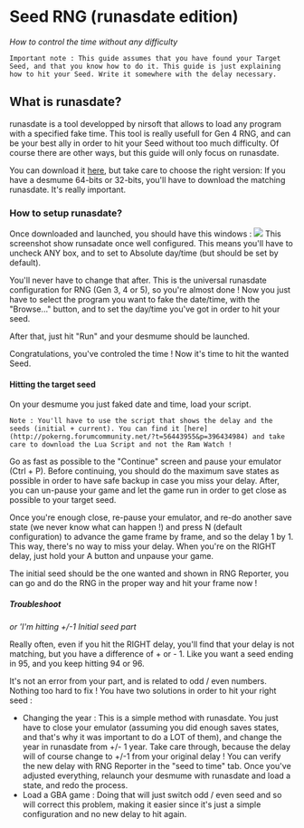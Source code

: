 # Seed RNG (runasdate edition)
_How to control the time without any difficulty_
```
Important note : This guide assumes that you have found your Target Seed, and that you know how to do it. This guide is just explaining how to hit your Seed. Write it somewhere with the delay necessary.
```

## What is runasdate?

runasdate is a tool developped by nirsoft that allows to load any program with a specified fake time. This tool is really usefull for Gen 4 RNG, and can be your best ally in order to hit your Seed without too much difficulty. Of course there are other ways, but this guide will only focus on runasdate.

You can download it [here](https://www.nirsoft.net/utils/run_as_date.html), but take care to choose the right version: If you have a desmume 64-bits or 32-bits, you'll have to download the matching runasdate. It's really important.

### How to setup runasdate?

Once downloaded and launched, you should have this windows : 
![](https://i.imgur.com/HeUoPmv.png)
This screenshot show runsadate once well configured. This means you'll have to uncheck ANY box, and to set to Absolute day/time (but should be set by default).

You'll never have to change that after. This is the universal runasdate configuration for RNG (Gen 3, 4 or 5), so you're almost done ! Now you just have to select the program you want to fake the date/time, with the "Browse..." button, and to set the day/time you've got in order to hit your seed.

After that, just hit "Run" and your desmume should be launched.

Congratulations, you've controled the time ! Now it's time to hit the wanted Seed.

#### Hitting the target seed

On your desmume you just faked date and time, load your script.
```
Note : You'll have to use the script that shows the delay and the seeds (initial + current). You can find it [here](http://pokerng.forumcommunity.net/?t=56443955&p=396434984) and take care to download the Lua Script and not the Ram Watch !
```
Go as fast as possible to the "Continue" screen and pause your emulator (Ctrl + P). Before continuing, you should do the maximum save states as possible in order to have safe backup in case you miss your delay. After, you can un-pause your game and let the game run in order to get close as possible to your target seed. 

Once you're enough close, re-pause your emulator, and re-do another save state (we never know what can happen !) and press N (default configuration) to advance the game frame by frame, and so the delay 1 by 1. This way, there's no way to miss your delay. When you're on the RIGHT delay, just hold your A button and unpause your game. 

The initial seed should be the one wanted and shown in RNG Reporter, you can go and do the RNG in the proper way and hit your frame now !

##### Troubleshoot
_or 'I'm hitting +/-1 Initial seed part_

Really often, even if you hit the RIGHT delay, you'll find that your delay is not matching, but you have a difference of + or - 1. Like you want a seed ending in 95, and you keep hitting 94 or 96. 

It's not an error from your part, and is related to odd / even numbers. Nothing too hard to fix ! You have two solutions in order to hit your right seed :

* Changing the year : This is a simple method with runasdate. You just have to close your emulator (assuming you did enough saves states, and that's why it was important to do a LOT of them), and change the year in runasdate from +/- 1 year. Take care through, because the delay will of course change to +/-1 from your original delay ! You can verify the new delay with RNG Reporter in the "seed to time" tab. Once you've adjusted everything, relaunch your desmume with runasdate and load a state, and redo the process.
* Load a GBA game : Doing that will just switch odd / even seed and so will correct this problem, making it easier since it's just a simple configuration and no new delay to hit again.
